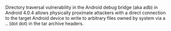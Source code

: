Directory traversal vulnerability in the Android debug bridge (aka adb) in Android 4.0.4 allows physically proximate attackers with a direct connection to the target Android device to write to arbitrary files owned by system via a .. (dot dot) in the tar archive headers.